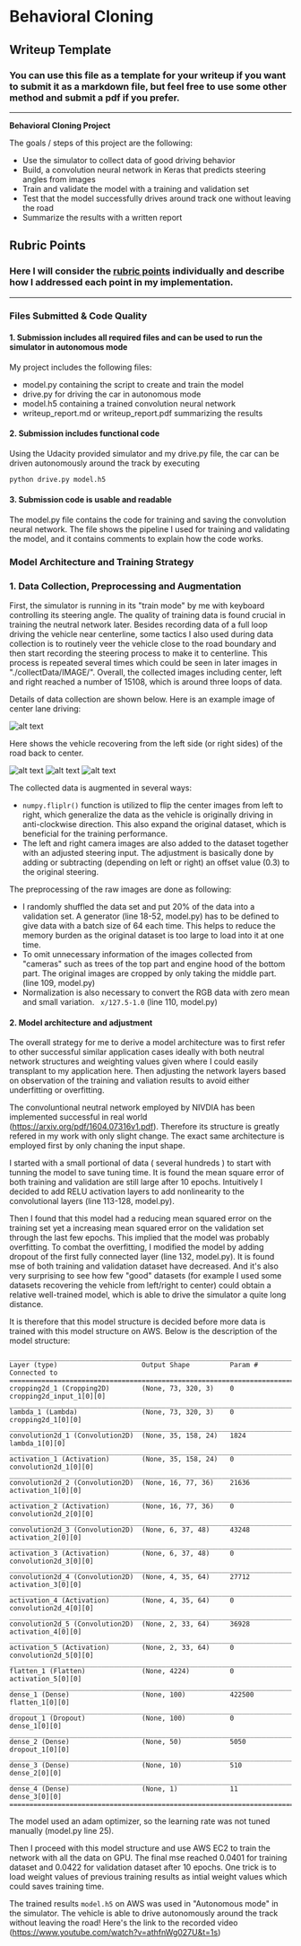 # **Behavioral Cloning** 

## Writeup Template

### You can use this file as a template for your writeup if you want to submit it as a markdown file, but feel free to use some other method and submit a pdf if you prefer.

---

**Behavioral Cloning Project**

The goals / steps of this project are the following:
* Use the simulator to collect data of good driving behavior
* Build, a convolution neural network in Keras that predicts steering angles from images
* Train and validate the model with a training and validation set
* Test that the model successfully drives around track one without leaving the road
* Summarize the results with a written report


[//]: # (Image References)

[image2]: ./collectData/IMG/center_2018_06_27_12_27_56_233.jpg "center"
[image3]: ./collectData/IMG/center_2018_06_28_22_43_39_042.jpg "Recovery Image"
[image4]: ./collectData/IMG/center_2018_06_28_22_43_39_543.jpg "Recovery Image"
[image5]: ./collectData/IMG/center_2018_06_28_22_43_39_904.jpg "Recovery Image"


## Rubric Points
### Here I will consider the [rubric points](https://review.udacity.com/#!/rubrics/432/view) individually and describe how I addressed each point in my implementation.  

---
### Files Submitted & Code Quality

#### 1. Submission includes all required files and can be used to run the simulator in autonomous mode

My project includes the following files: 
* model.py containing the script to create and train the model
* drive.py for driving the car in autonomous mode
* model.h5 containing a trained convolution neural network 
* writeup_report.md or writeup_report.pdf summarizing the results

#### 2. Submission includes functional code
Using the Udacity provided simulator and my drive.py file, the car can be driven autonomously around the track by executing 
```sh
python drive.py model.h5
```

#### 3. Submission code is usable and readable

The model.py file contains the code for training and saving the convolution neural network. The file shows the pipeline I used for training and validating the model, and it contains comments to explain how the code works.


### Model Architecture and Training Strategy

### 1. Data Collection, Preprocessing and Augmentation

First, the simulator is running in its "train mode" by me with keyboard controlling its steering angle. The quality of training data is found crucial in training the neutral network later. Besides recording data of a full loop driving the vehicle near centerline, some tactics I also used during data collection is to routinely veer the vehicle close to the road boundary and then start recording the steering process to make it to centerline. This process is repeated several times which could be seen in later images in "./collectData/IMAGE/". Overall, the collected images including center, left and right reached a number of 15108, which is around three loops of data. 

Details of data collection are shown below. Here is an example image of center lane driving:

![alt text][image2]

Here shows the vehicle recovering from the left side (or right sides) of the road back to center.

![alt text][image3]
![alt text][image4]
![alt text][image5]


The collected data is augmented in several ways: 
* ```numpy.fliplr()``` function is utilized to flip the center images from left to right, which generalize the data as the vehicle is originally driving in anti-clockwise direction. This also expand the original dataset, which is beneficial for the training performance. 
* The left and right camera images are also added to the dataset together with an adjusted steering input. The adjustment is basically done by adding or subtracting (depending on left or right) an offset value (0.3) to the original steering. 

The preprocessing of the raw images are done as following:
* I randomly shuffled the data set and put 20% of the data into a validation set. A generator (line 18-52, model.py) has to be defined to give data with a batch size of 64 each time. This helps to reduce the memory burden as the original dataset is too large to load into it at one time. 
* To omit unnecessary information of the images collected from "cameras" such as trees of the top part and engine hood of the bottom part. The original images are cropped by only taking the middle part. (line 109, model.py)
* Normalization is also necessary to convert the RGB data with zero mean and small variation. ``` x/127.5-1.0```   (line 110, model.py)


#### 2. Model architecture and adjustment

The overall strategy for me to derive a model architecture was to first refer to other successful similar application cases ideally with both neutral network structures and weighting values given where I could easily transplant to my application here. Then adjusting the network layers based on observation of the training and valiation results to avoid either underfitting or overfitting. 

The convoluntional neutral network employed by NIVDIA has been implemented successful in real world (https://arxiv.org/pdf/1604.07316v1.pdf). Therefore its structure is greatly refered in my work with only slight change. The exact same architecture is employed first by only chaning the input shape. 

I started with a small portional of data ( several hundreds ) to start with tunning the model to save tuning time. It is found the mean square error of both training and validation are still large after 10 epochs. Intuitively I decided to add RELU activation layers to add nonlinearity to the convolutional layers (line 113-128, model.py). 

Then I found that this model had a reducing mean squared error on the training set yet a increasing mean squared error on the validation set through the last few epochs. This implied that the model was probably overfitting. To combat the overfitting, I modified the model by adding dropout of the first fully connected layer (line 132, model.py). It is found mse of both training and validation dataset have decreased. And it's also very surprising to see how few "good" datasets (for example I used some datasets recovering the vehicle from left/right to center) could obtain a relative well-trained model, which is able to drive the simulator a quite long distance. 

It is therefore that this model structure is decided before more data is trained with this model structure on AWS. Below is the description of the model structure: 
```
____________________________________________________________________________________________________
Layer (type)                     Output Shape          Param #     Connected to
====================================================================================================
cropping2d_1 (Cropping2D)        (None, 73, 320, 3)    0           cropping2d_input_1[0][0]
____________________________________________________________________________________________________
lambda_1 (Lambda)                (None, 73, 320, 3)    0           cropping2d_1[0][0]
____________________________________________________________________________________________________
convolution2d_1 (Convolution2D)  (None, 35, 158, 24)   1824        lambda_1[0][0]
____________________________________________________________________________________________________
activation_1 (Activation)        (None, 35, 158, 24)   0           convolution2d_1[0][0]
____________________________________________________________________________________________________
convolution2d_2 (Convolution2D)  (None, 16, 77, 36)    21636       activation_1[0][0]
____________________________________________________________________________________________________
activation_2 (Activation)        (None, 16, 77, 36)    0           convolution2d_2[0][0]
____________________________________________________________________________________________________
convolution2d_3 (Convolution2D)  (None, 6, 37, 48)     43248       activation_2[0][0]
____________________________________________________________________________________________________
activation_3 (Activation)        (None, 6, 37, 48)     0           convolution2d_3[0][0]
____________________________________________________________________________________________________
convolution2d_4 (Convolution2D)  (None, 4, 35, 64)     27712       activation_3[0][0]
____________________________________________________________________________________________________
activation_4 (Activation)        (None, 4, 35, 64)     0           convolution2d_4[0][0]
____________________________________________________________________________________________________
convolution2d_5 (Convolution2D)  (None, 2, 33, 64)     36928       activation_4[0][0]
____________________________________________________________________________________________________
activation_5 (Activation)        (None, 2, 33, 64)     0           convolution2d_5[0][0]
____________________________________________________________________________________________________
flatten_1 (Flatten)              (None, 4224)          0           activation_5[0][0]
____________________________________________________________________________________________________
dense_1 (Dense)                  (None, 100)           422500      flatten_1[0][0]
____________________________________________________________________________________________________
dropout_1 (Dropout)              (None, 100)           0           dense_1[0][0]
____________________________________________________________________________________________________
dense_2 (Dense)                  (None, 50)            5050        dropout_1[0][0]
____________________________________________________________________________________________________
dense_3 (Dense)                  (None, 10)            510         dense_2[0][0]
____________________________________________________________________________________________________
dense_4 (Dense)                  (None, 1)             11          dense_3[0][0]
====================================================================================================
```
The model used an adam optimizer, so the learning rate was not tuned manually (model.py line 25).

Then I proceed with this model structure and use AWS EC2 to train the network with all the data on GPU. The final mse reached 0.0401 for training dataset and 0.0422 for validation dataset after 10 epochs. One trick is to load weight values of previous training results as intial weight values which could saves training time. 

The trained results ```model.h5``` on AWS was used in "Autonomous mode" in the simulator. The vehicle is able to drive autonomously around the track without leaving the road! Here's the link to the recorded video (https://www.youtube.com/watch?v=athfnWg027U&t=1s)
